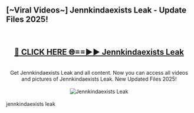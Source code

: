 <h2>[~Viral Videos~] Jennkindaexists Leak - Update Files 2025!</h2>
<br>
<div align="center">
<h2><a href="https://betterlinks.top/A2PfLJ" rel="nofollow">🔴 CLICK HERE 🌐==►► Jennkindaexists Leak</a></h2>
<br>
Get Jennkindaexists Leak and all content. Now you can access all videos and pictures of Jennkindaexists Leak. New Updated Files 2025!
<br>
<br>
<a href="https://betterlinks.top/A2PfLJ" rel="nofollow" data-target="animated-image.originalLink"><img src="https://i.ibb.co.com/WyWwxjT/player-gif2.gif" alt="Jennkindaexists Leak" style="max-width: 100%; display: inline-block;" data-target="animated-image.originalImage"></a>
</div>
<br>
jennkindaexists leak